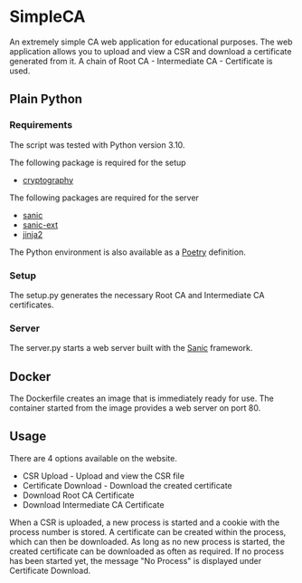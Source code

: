 # SimpleCA
An extremely simple CA web application for educational purposes. The web application allows you to upload and view a CSR and download a certificate generated from it. A chain of Root CA - Intermediate CA - Certificate is used.

## Plain Python
### Requirements
The script was tested with Python version 3.10.

The following package is required for the setup
* [cryptography](https://pypi.org/project/cryptography/)

The following packages are required for the server
* [sanic](https://pypi.org/project/sanic/)
* [sanic-ext](https://pypi.org/project/sanic-ext/)
* [jinja2](https://pypi.org/project/Jinja2/)

The Python environment is also available as a [Poetry](https://python-poetry.org/) definition.

### Setup
The setup.py generates the necessary Root CA and Intermediate CA certificates.

### Server
The server.py starts a web server built with the [Sanic](https://sanic.dev/en/) framework.

## Docker
The Dockerfile creates an image that is immediately ready for use. The container started from the image provides a web server on port 80.

## Usage
There are 4 options available on the website.
* CSR Upload - Upload and view the CSR file
* Certificate Download - Download the created certificate
* Download Root CA Certificate
* Download Intermediate CA Certificate

When a CSR is uploaded, a new process is started and a cookie with the process number is stored. A certificate can be created within the process, which can then be downloaded. As long as no new process is started, the created certificate can be downloaded as often as required. If no process has been started yet, the message "No Process" is displayed under Certificate Download.
